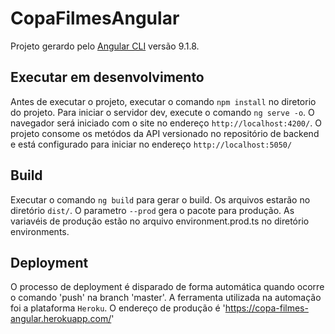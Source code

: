 # CopaFilmesAngular

Projeto gerardo pelo [Angular CLI](https://github.com/angular/angular-cli) versão 9.1.8.

## Executar em desenvolvimento

Antes de executar o projeto, executar o comando `npm install` no diretorio do projeto.
Para iniciar o servidor dev, execute o comando `ng serve -o`. O navegador será iniciado com o site no endereço `http://localhost:4200/`. O projeto consome os metódos da API versionado no repositório de backend e está configurado para iniciar no endereço `http://localhost:5050/`

## Build

Executar o comando `ng build` para gerar o build. Os arquivos estarão no diretório `dist/`. O parametro `--prod` gera o pacote para produção. As variavéis de produção estão no arquivo environment.prod.ts no diretório environments.

## Deployment

O processo de deployment é disparado de forma automática quando ocorre o comando 'push' na branch 'master'. A ferramenta utilizada na automação foi a plataforma `Heroku`. O endereço de produção é 'https://copa-filmes-angular.herokuapp.com/'
